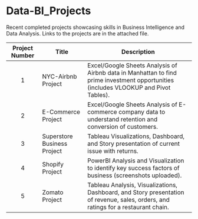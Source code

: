 # Data-BI_Projects
Recent completed projects showcasing skills in Business Intelligence and Data Analysis. Links to the projects are in the attached file.


| Project Number | Title | Description |
| :-----------: | ----------- | ----------- |
| 1 | NYC-Airbnb Project | Excel/Google Sheets Analysis of Airbnb data in Manhattan to find prime investment opportunities (includes VLOOKUP and Pivot Tables).
| 2 | E-Commerce Project | Excel/Google Sheets Analysis of E-commerce company data to understand retention and conversion of customers.
| 3 | Superstore Business Project | Tableau Visualizations, Dashboard, and Story presentation of current issue with returns.
| 4 | Shopify Project | PowerBI Analysis and Visualization to identify key success factors of business (screenshots uploaded).
| 5 | Zomato Project | Tableau Analysis, Visualizations, Dashboard, and Story presentation of revenue, sales, orders, and ratings for a restaurant chain.

